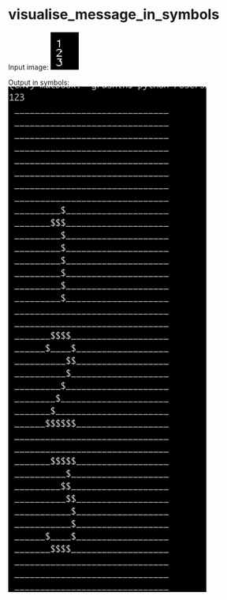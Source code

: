 # visualise_message_in_symbols


Input image:
![image](/input_image.png)

Output in symbols:
![image](/output_in_symbols.png)
